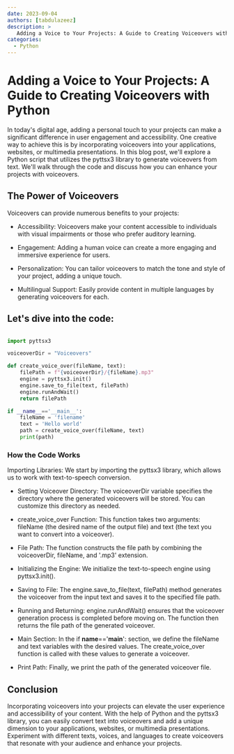 ```yaml
---
date: 2023-09-04
authors: [tabdulazeez]
description: >
   Adding a Voice to Your Projects: A Guide to Creating Voiceovers with Python
categories:
  - Python 
---
```


# Adding a Voice to Your Projects: A Guide to Creating Voiceovers with Python

In today's digital age, adding a personal touch to your projects can make a significant difference in user engagement and accessibility. One creative way to achieve this is by incorporating voiceovers into your applications, websites, or multimedia presentations. In this blog post, we'll explore a Python script that utilizes the pyttsx3 library to generate voiceovers from text. We'll walk through the code and discuss how you can enhance your projects with voiceovers.

## The Power of Voiceovers
Voiceovers can provide numerous benefits to your projects:

- Accessibility: Voiceovers make your content accessible to individuals with visual impairments or those who prefer auditory learning.

- Engagement: Adding a human voice can create a more engaging and immersive experience for users.

- Personalization: You can tailor voiceovers to match the tone and style of your project, adding a unique touch.

- Multilingual Support: Easily provide content in multiple languages by generating voiceovers for each.


## Let's dive into the code:

```py

import pyttsx3

voiceoverDir = "Voiceovers"

def create_voice_over(fileName, text):
    filePath = f"{voiceoverDir}/{fileName}.mp3"
    engine = pyttsx3.init()
    engine.save_to_file(text, filePath)
    engine.runAndWait()
    return filePath

if __name__=='__main__':
    fileName = 'filename'
    text = 'Hello world'
    path = create_voice_over(fileName, text)
    print(path)


```

### How the Code Works
Importing Libraries: We start by importing the pyttsx3 library, which allows us to work with text-to-speech conversion.

- Setting Voiceover Directory: The voiceoverDir variable specifies the directory where the generated voiceovers will be stored. You can customize this directory as needed.

- create_voice_over Function: This function takes two arguments: fileName (the desired name of the output file) and text (the text you want to convert into a voiceover).

- File Path: The function constructs the file path by combining the voiceoverDir, fileName, and '.mp3' extension.

- Initializing the Engine: We initialize the text-to-speech engine using pyttsx3.init().

- Saving to File: The engine.save_to_file(text, filePath) method generates the voiceover from the input text and saves it to the specified file path.

- Running and Returning: engine.runAndWait() ensures that the voiceover generation process is completed before moving on. The function then returns the file path of the generated voiceover.

- Main Section: In the if __name__=='__main__': section, we define the fileName and text variables with the desired values. The create_voice_over function is called with these values to generate a voiceover.

- Print Path: Finally, we print the path of the generated voiceover file.


## Conclusion
Incorporating voiceovers into your projects can elevate the user experience and accessibility of your content. With the help of Python and the pyttsx3 library, you can easily convert text into voiceovers and add a unique dimension to your applications, websites, or multimedia presentations. Experiment with different texts, voices, and languages to create voiceovers that resonate with your audience and enhance your projects.


